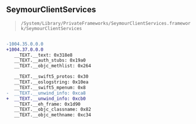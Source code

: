 ## SeymourClientServices

> `/System/Library/PrivateFrameworks/SeymourClientServices.framework/SeymourClientServices`

```diff

-1004.35.0.0.0
+1004.37.0.0.0
   __TEXT.__text: 0x318e8
   __TEXT.__auth_stubs: 0x19a0
   __TEXT.__objc_methlist: 0x264

   __TEXT.__swift5_protos: 0x30
   __TEXT.__oslogstring: 0x10ea
   __TEXT.__swift5_mpenum: 0x8
-  __TEXT.__unwind_info: 0xca8
+  __TEXT.__unwind_info: 0xcb0
   __TEXT.__eh_frame: 0x1d90
   __TEXT.__objc_classname: 0x82
   __TEXT.__objc_methname: 0xc34

```
